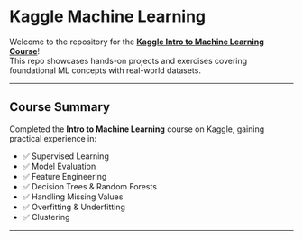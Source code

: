 # Kaggle Machine Learning

Welcome to the repository for the **[Kaggle Intro to Machine Learning Course](https://www.kaggle.com/learn/intro-to-machine-learning)**!  
This repo showcases hands-on projects and exercises covering foundational ML concepts with real-world datasets.

---

## Course Summary

Completed the **Intro to Machine Learning** course on Kaggle, gaining practical experience in:

- ✅ Supervised Learning
- ✅ Model Evaluation
- ✅ Feature Engineering
- ✅ Decision Trees & Random Forests
- ✅ Handling Missing Values
- ✅ Overfitting & Underfitting
- ✅ Clustering 
---

